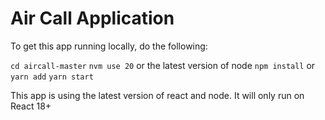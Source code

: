 # Air Call Application

To get this app running locally, do the following:

`cd aircall-master`
`nvm use 20` or the latest version of node
`npm install` or `yarn add`
`yarn start`

This app is using the latest version of react and node. It will only run on React 18+ 

